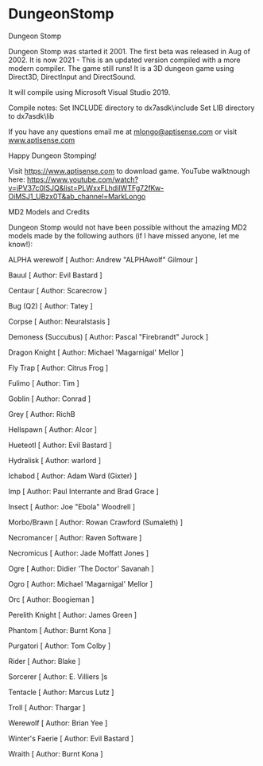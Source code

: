 # DungeonStomp
Dungeon Stomp

Dungeon Stomp was started it 2001.   The first beta was released in Aug of 2002.
It is now 2021 - This is an updated version compiled with a more modern compiler.
The game still runs!  It is a 3D dungeon game using Direct3D, DirectInput and DirectSound.

It will compile using Microsoft Visual Studio 2019.

Compile notes:
Set INCLUDE directory to dx7asdk\include 
Set LIB directory to dx7asdk\lib

If you have any questions email me at mlongo@aptisense.com or visit www.aptisense.com

Happy Dungeon Stomping!

Visit https://www.aptisense.com to download game.  YouTube walktnough here: https://www.youtube.com/watch?v=jPV37c0ISJQ&list=PLWxxFLhdiIWTFg72fKw-OiMSJ1_UBzx0T&ab_channel=MarkLongo


MD2 Models and Credits

Dungeon Stomp would not have been possible without the amazing MD2 models made by
the following authors (if I have missed anyone, let me know!):

ALPHA werewolf
[ Author: Andrew "ALPHAwolf" Gilmour ]

Bauul
[ Author: Evil Bastard ]

Centaur
[ Author: Scarecrow ]

Bug (Q2)
[ Author: Tatey ]

Corpse
[ Author: Neuralstasis ]

Demoness (Succubus)
[ Author: Pascal "Firebrandt" Jurock ]

Dragon Knight
[ Author: Michael 'Magarnigal' Mellor ]

Fly Trap
[ Author: Citrus Frog ]

Fulimo
[ Author: Tim ]

Goblin
[ Author: Conrad ]

Grey
[ Author: RichB

Hellspawn
[ Author: Alcor ]

Hueteotl
[ Author: Evil Bastard ]

Hydralisk
[ Author: warlord ]

Ichabod
[ Author: Adam Ward (Gixter) ]

Imp
[ Author: Paul Interrante and Brad Grace ]

Insect
[ Author: Joe "Ebola" Woodrell ]

Morbo/Brawn
[ Author: Rowan Crawford (Sumaleth) ]

Necromancer
[ Author: Raven Software ]

Necromicus
[ Author: Jade Moffatt Jones ]

Ogre
[ Author: Didier 'The Doctor' Savanah ]

Ogro
[ Author: Michael 'Magarnigal' Mellor ]

Orc
[ Author: Boogieman ]

Perelith Knight
[ Author: James Green ]

Phantom
[ Author: Burnt Kona ]

Purgatori
[ Author: Tom Colby ]

Rider
[ Author: Blake ]

Sorcerer
[ Author: E. Villiers ]s

Tentacle
[ Author: Marcus Lutz ]

Troll
[ Author: Thargar ]

Werewolf
[ Author: Brian Yee ]

Winter's Faerie
[ Author: Evil Bastard ]

Wraith
[ Author: Burnt Kona ]
